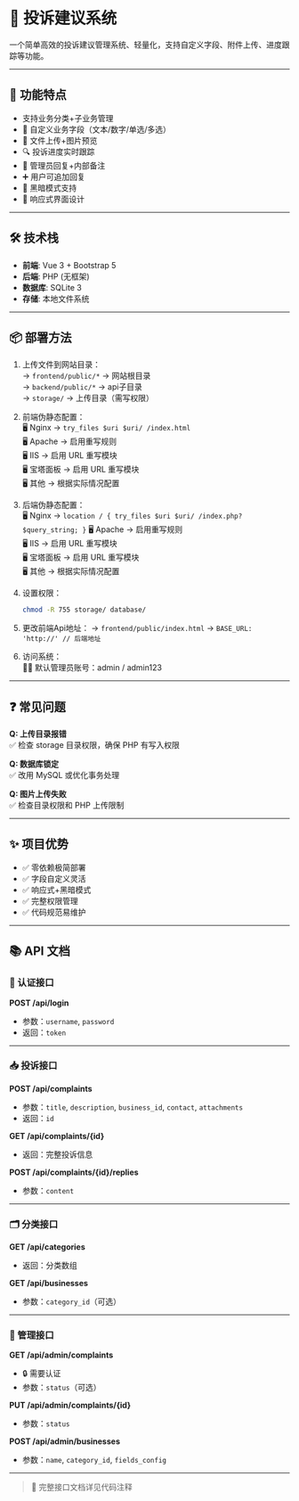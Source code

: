 # 📢 投诉建议系统

一个简单高效的投诉建议管理系统、轻量化，支持自定义字段、附件上传、进度跟踪等功能。

---

## 🚀 功能特点  
- 支持业务分类+子业务管理  
- 📝 自定义业务字段（文本/数字/单选/多选）  
- 📁 文件上传+图片预览  
- 🔍 投诉进度实时跟踪  
- 💬 管理员回复+内部备注  
- ➕ 用户可追加回复  
- 🌙 黑暗模式支持  
- 📱 响应式界面设计  

---

## 🛠️ 技术栈  
- **前端**: Vue 3 + Bootstrap 5  
- **后端**: PHP (无框架)  
- **数据库**: SQLite 3  
- **存储**: 本地文件系统  

---

## 📦 部署方法  
1. 上传文件到网站目录：  
   → `frontend/public/*` → 网站根目录  
   → `backend/public/*` → api子目录  
   → `storage/` → 上传目录（需写权限）  

2. 前端伪静态配置：  
   🖥️ Nginx → `try_files $uri $uri/ /index.html`  
   🖥️ Apache → 启用重写规则  
   🖥️ IIS → 启用 URL 重写模块  
   🖥️ 宝塔面板 → 启用 URL 重写模块  
   🖥️ 其他 → 根据实际情况配置
3. 后端伪静态配置：  
   🖥️ Nginx → `location / {
        try_files $uri $uri/ /index.php?$query_string;
}`
   🖥️ Apache → 启用重写规则  
   🖥️ IIS → 启用 URL 重写模块  
   🖥️ 宝塔面板 → 启用 URL 重写模块  
   🖥️ 其他 → 根据实际情况配置

4. 设置权限：  
   ```bash
   chmod -R 755 storage/ database/
   ```
5. 更改前端Api地址：
   → `frontend/public/index.html`
   → `BASE_URL: 'http://' // 后端地址`

6. 访问系统：  
   👨💼 默认管理员账号：admin / admin123  

---

## ❓ 常见问题  
**Q: 上传目录报错**  
✅ 检查 storage 目录权限，确保 PHP 有写入权限  

**Q: 数据库锁定**  
✅ 改用 MySQL 或优化事务处理  

**Q: 图片上传失败**  
✅ 检查目录权限和 PHP 上传限制  

---

## ✨ 项目优势  
- ✅ 零依赖极简部署  
- ✅ 字段自定义灵活  
- ✅ 响应式+黑暗模式  
- ✅ 完整权限管理  
- ✅ 代码规范易维护  

---

## 📚 API 文档  

### 🔑 认证接口  
**POST /api/login**  
- 参数：`username`, `password`  
- 返回：`token`  

---

### 📥 投诉接口  
**POST /api/complaints**  
- 参数：`title`, `description`, `business_id`, `contact`, `attachments`  
- 返回：`id`  

**GET /api/complaints/{id}**  
- 返回：完整投诉信息  

**POST /api/complaints/{id}/replies**  
- 参数：`content`  

---

### 🗂️ 分类接口  
**GET /api/categories**  
- 返回：分类数组  

**GET /api/businesses**  
- 参数：`category_id`（可选）  

---

### 👮 管理接口  
**GET /api/admin/complaints**  
- 🔒 需要认证  
- 参数：`status`（可选）  

**PUT /api/admin/complaints/{id}**  
- 参数：`status`  

**POST /api/admin/businesses**  
- 参数：`name`, `category_id`, `fields_config`  

---

> 📝 完整接口文档详见代码注释